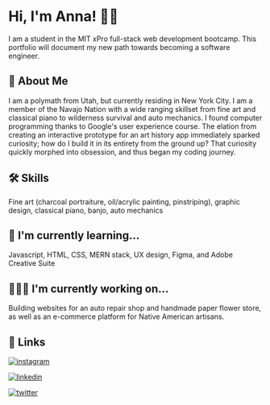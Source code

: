 
# Hi, I'm Anna! 👋🏻

I am a student in the MIT xPro full-stack web development bootcamp. This portfolio will document my new path towards becoming a software engineer.
## 🚀 About Me
I am a polymath from Utah, but currently residing in New York City. I am a member of the Navajo Nation with a wide ranging skillset from fine art and classical piano to wilderness survival and auto mechanics. I found computer programming thanks to Google's user experience course. The elation from creating an interactive prototype for an art history app immediately sparked curiosity; how do I build it in its entirety from the ground up? That curiosity quickly morphed into obsession, and thus began my coding journey. 


## 🛠 Skills
Fine art (charcoal portraiture, oil/acrylic painting, pinstriping), graphic design, classical piano, banjo, auto mechanics


## 🧠 I'm currently learning...
Javascript, HTML, CSS, MERN stack, UX design, Figma, and Adobe Creative Suite


## 👩🏻‍💻 I'm currently working on...
Building websites for an auto repair shop and handmade paper flower store, as well as an e-commerce platform for Native American artisans.



## 🔗 Links
[![instagram](https://img.shields.io/badge/Instagram-E4405F?style=plastic&logo=instagram&logoColor=white)](https://www.instagram.com/anna.nizhoni)

[![linkedin](https://img.shields.io/badge/linkedin-0A66C2?style=plastic&logo=linkedin&logoColor=white)](https://www.linkedin.com/)

[![twitter](https://img.shields.io/badge/twitter-1DA1F2?style=plastic&logo=twitter&logoColor=white)](https://twitter.com/)
